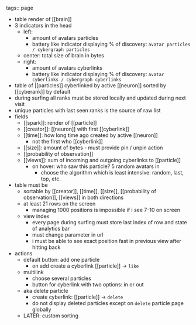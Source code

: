 tags:: page

- table render of [[brain]]
- 3 indicators in the head
	- left:
		- amount of avatars particles
		- battery like indicator displaying % of discovery: `avatar particles / cybergraph particles`
	- center: total size of brain in bytes
	- right:
		- amount of avatars cyberlinks
		- battery like indicator displaying % of discovery: `avatar cyberlinks / cybergraph cyberlinks`
- table of [[particles]] cyberlinked by active [[neuron]] sorted by [[cyberank]] by default
- during surfing all ranks must be stored locally and updated during next visit
- unique particles with last seen ranks is the source of raw list
- fields
	- [[spark]]: render of [[particle]]
	- [[creator]]: [[neuron]] with first [[cyberlink]]
	- [[time]]: how long time ago created by active [[neuron]]
		- not the first who [[cyberlink]]
	- [[size]]: amount of bytes - must provide pin / unpin action
	- [[probability of observation]]
	- [[views]]: sum of incoming and outgoing cyberlinks to [[particle]]
		- on hover: who saw this particle? 5 random avatars in
			- choose the algorithm which is least intensive: random, last, top, etc.
- table must be
	- sortable by [[creator]], [[time]], [[size]], [[probability of observation]], [[views]] in both directions
	- at least 21 rows on the screen
		- managing 1000 positions is impossible if i see 7-10 on screen
	- view index
		- every page during surfing must store last index of row and state of analytics bar
		- must change parameter in url
		- i must be able to see exact position fast in previous view after hitting back
- actions
	- default button: add one particle
		- on add create a cyberlink [[particle]] -> `like`
	- multilink
		- choose several particles
		- button for cyberlink with two options: in or out
	- aka delete particle
		- create cyberlink: [[particle]] -> `delete`
		- do not display deleted particles except on `delete` particle page globally
	- LATER: custom sorting